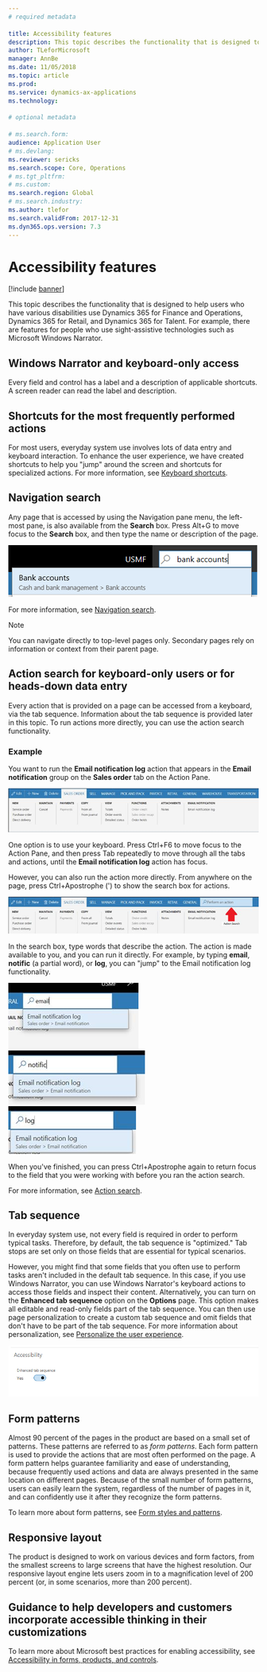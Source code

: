 ```yaml
---
# required metadata

title: Accessibility features
description: This topic describes the functionality that is designed to help users who have various disabilities use Dynamics 365 for Finance and Operations, Dynamics 365 for Retail, and Dynamics 365 for Talent.
author: TLeforMicrosoft
manager: AnnBe
ms.date: 11/05/2018
ms.topic: article
ms.prod: 
ms.service: dynamics-ax-applications
ms.technology: 

# optional metadata

# ms.search.form:  
audience: Application User
# ms.devlang: 
ms.reviewer: sericks
ms.search.scope: Core, Operations
# ms.tgt_pltfrm: 
# ms.custom: 
ms.search.region: Global
# ms.search.industry: 
ms.author: tlefor
ms.search.validFrom: 2017-12-31 
ms.dyn365.ops.version: 7.3
---
```


# Accessibility features

[!include [banner](../includes/banner.md)]

This topic describes the functionality that is designed to help users who have various disabilities use Dynamics 365 for Finance and Operations, Dynamics 365 for Retail, and Dynamics 365 for Talent. For example, there are features for people who use sight-assistive technologies such as Microsoft Windows Narrator.

## Windows Narrator and keyboard-only access

Every field and control has a label and a description of applicable shortcuts. A screen reader can read the label and description.

## Shortcuts for the most frequently performed actions

For most users, everyday system use involves lots of data entry and keyboard interaction. To enhance the user experience, we have created shortcuts to help you "jump" around the screen and shortcuts for specialized actions. For more information, see [Keyboard shortcuts](shortcut-keys.md).

## Navigation search

Any page that is accessed by using the Navigation pane menu, the left-most pane, is also available from the **Search** box. Press Alt+G to move focus to the **Search** box, and then type the name or description of the page.

!["Bank account" entered in the Search box](media/6d08b0be32808221023e2aa92d69fd70.png  "'Bank account' entered in the Search box")

For more information, see [Navigation search](navigation-search.md).

> [!NOTE]
> You can navigate directly to top-level pages only. Secondary pages rely on information or context from their parent page.

## Action search for keyboard-only users or for heads-down data entry

Every action that is provided on a page can be accessed from a keyboard, via the tab sequence. Information about the tab sequence is provided later in this topic. To run actions more directly, you can use the action search functionality.

### Example

You want to run the **Email notification log** action that appears in the **Email notification** group on the **Sales order** tab on the Action Pane.

![Email notification log action on the Action Pane](media/f0d78399e7fafcd85ded1cd1e3d34f3c.jpg  "Email notification log action on the Action Pane")

One option is to use your keyboard. Press Ctrl+F6 to move focus to the Action Pane, and then press Tab repeatedly to move through all the tabs and actions, until the **Email notification log** action has focus.

However, you can also run the action more directly. From anywhere on the page, press Ctrl+Apostrophe (') to show the search box for actions.

![Search box for actions](media/80f7e8c5ac412fdf2c8a12f7728f135a.jpg  "Search box for actions")

In the search box, type words that describe the action. The action is made available to you, and you can run it directly. For example, by typing **email**, **notific** (a partial word), or **log**, you can "jump" to the Email notification log functionality.

!["Email" entered in the search box](media/image4.png "'email' entered in the search box") 
!["Notific" entered in the search box](media/image5.png "'notific' entered in the search box") 
!["Log" entered in the search box](media/image6.png "'log' entered in the search box")

When you've finished, you can press Ctrl+Apostrophe again to return focus to the field that you were working with before you ran the action search.

For more information, see [Action search](action-search.md).

## Tab sequence

In everyday system use, not every field is required in order to perform typical tasks. Therefore, by default, the tab sequence is "optimized." Tab stops are set only on those fields that are essential for typical scenarios.

However, you might find that some fields that you often use to perform tasks aren't included in the default tab sequence. In this case, if you use Windows Narrator, you can use Windows Narrator's keyboard actions to access those fields and inspect their content. Alternatively, you can turn on the **Enhanced tab sequence** option on the **Options** page. This option makes all editable and read-only fields part of the tab sequence. You can then use page personalization to create a custom tab sequence and omit fields that don't have to be part of the tab sequence. For more information about personalization, see [Personalize the user experience](personalize-user-experience.md).

![Enhanced tab sequence option](media/8c0f12bbb3f26032997ef0ba95d89b6a.png  "Enhanced tab sequence option")

## Form patterns

Almost 90 percent of the pages in the product are based on a small set of patterns. These patterns are referred to as *form patterns*. Each form pattern is used to provide the actions that are most often performed on the page. A form pattern helps guarantee familiarity and ease of understanding, because frequently used actions and data are always presented in the same location on different pages. Because of the small number of form patterns, users can easily learn the system, regardless of the number of pages in it, and can confidently use it after they recognize the form patterns.

To learn more about form patterns, see [Form styles and patterns](../../dev-itpro/user-interface/form-styles-patterns.md).

## Responsive layout

The product is designed to work on various devices and form factors, from the smallest screens to large screens that have the highest resolution. Our responsive layout engine lets users zoom in to a magnification level of 200 percent (or, in some scenarios, more than 200 percent).

## Guidance to help developers and customers incorporate accessible thinking in their customizations

To learn more about Microsoft best practices for enabling accessibility, see [Accessibility in forms, products, and controls](../../dev-itpro/user-interface/enable-accessibility.md).
